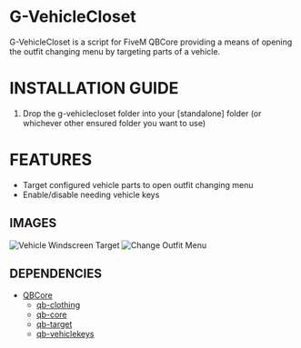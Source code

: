 # G-VehicleCloset

G-VehicleCloset is a script for FiveM QBCore providing a means of opening the outfit changing menu by targeting parts of a vehicle.

<h1>INSTALLATION GUIDE</h1>

1. Drop the g-vehiclecloset folder into your [standalone] folder (or whichever other ensured folder you want to use)

<h1>FEATURES</h1>

- Target configured vehicle parts to open outfit changing menu
- Enable/disable needing vehicle keys

**IMAGES**
-----
![Vehicle Windscreen Target](https://i.ibb.co/j3RJvhp/vehicleclosettarget.png)
![Change Outfit Menu](https://i.ibb.co/fDFZwY7/vehicleclosetoutfits.png)

**DEPENDENCIES**
-----

- [QBCore](https://github.com/qbcore-framework)
    - [qb-clothing](https://github.com/qbcore-framework/qb-clothing)
    - [qb-core](https://github.com/qbcore-framework/qb-core)
    - [qb-target](https://github.com/qbcore-framework/qb-target)
    - [qb-vehiclekeys](https://github.com/qbcore-framework/qb-vehiclekeys)
